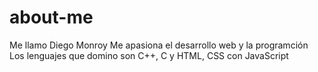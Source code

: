 # about-me
Me llamo Diego Monroy
Me apasiona el desarrollo web y la programción
Los lenguajes que domino son C++, C y HTML, CSS con JavaScript
